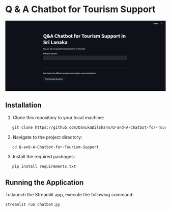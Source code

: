 # Q & A Chatbot for Tourism Support

<img src="Images/image.png" >

## Installation
1. Clone this repository to your local machine:
   
```bash
   git clone https://github.com/DanukaDilshann/Q-and-A-Chatbot-for-Tourism-Support.git
```


2. Navigate to the project directory:
   
```bash
   cd Q-and-A-Chatbot-for-Tourism-Support
```
3. Install the required packages:
   
```bash
   pip install requirements.txt
```

## Running the Application
To launch the Streamlit app, execute the following command:

```bash
streamlit run chatbot.py
```

